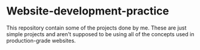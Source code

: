 # Website-development-practice
This repository contain some of the projects done by me. These are just simple projects and aren't supposed to be using all of the concepts used in production-grade websites.
